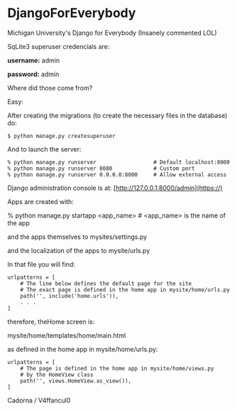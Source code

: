 # DjangoForEverybody

Michigan University's Django for Everybody (Insanely commented LOL)

SqLite3 superuser credencials are:


**username:** admin

**password:** admin


Where did those come from?

Easy:

After creating the migrations (to create the necessary files in the database) do:

```
$ python manage.py createsuperuser
```

And to launch the server:

```
% python manage.py runserver                  # Default localhost:8000
% python manage.py runserver 8080             # Custom port
% python manage.py runserver 0.0.0.0:8000     # Allow external access  
```

Django administration console is at: [http://127.0.0.1:8000/admin](https://)

Apps are created with:

% python manage.py startapp <app_name>  # <app_name> is the name of the app

and the apps themselves to mysites/settings.py

and the localization of the apps to mysite/urls.py

In that file you will find:

```
urlpatterns = [
    # The line below defines the default page for the site
    # The exact page is defined in the home app in mysite/home/urls.py
    path('', include('home.urls')),
    . . .
]
```


therefore, theHome screen is:

mysite/home/templates/home/main.html

as defined in the home app in mysite/home/urls.py:


```language
urlpatterns = [
    # The page is defined in the home app in mysite/home/views.py
    # by the HomeView class
    path('', views.HomeView.as_view()),
]
```


Cadorna / V4ffancul0
